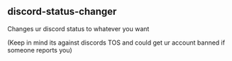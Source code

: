 ## discord-status-changer

Changes ur discord status to whatever you want

(Keep in mind its against discords TOS and could get ur account banned if someone reports you)
